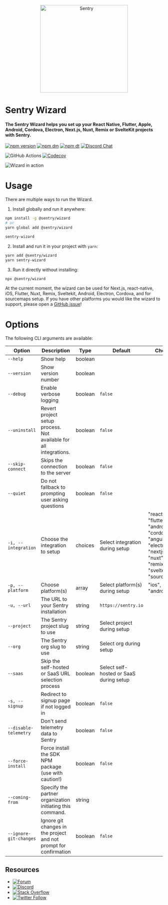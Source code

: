 <p align="center">
  <a href="https://sentry.io/?utm_source=github&utm_medium=logo" target="_blank">
    <picture>
      <source srcset="https://sentry-brand.storage.googleapis.com/sentry-logo-white.png" media="(prefers-color-scheme: dark)" />
      <source srcset="https://sentry-brand.storage.googleapis.com/sentry-logo-black.png" media="(prefers-color-scheme: light), (prefers-color-scheme: no-preference)" />
      <img src="https://sentry-brand.storage.googleapis.com/sentry-logo-black.png" alt="Sentry" width="280">
    </picture>
  </a>
</p>

<h1>Sentry Wizard</h1>
<h4>The Sentry Wizard helps you set up your React Native, Flutter, Apple, Android, Cordova, Electron, Next.js, Nuxt, Remix or SvelteKit projects with Sentry.</h4>

[![npm version](https://img.shields.io/npm/v/@sentry/wizard.svg)](https://www.npmjs.com/package/@sentry/wizard)
[![npm dm](https://img.shields.io/npm/dm/@sentry/wizard.svg)](https://www.npmjs.com/package/@sentry/wizard)
[![npm dt](https://img.shields.io/npm/dt/@sentry/wizard.svg)](https://www.npmjs.com/package/@sentry/wizard)
[![Discord Chat](https://img.shields.io/discord/621778831602221064.svg)](https://discord.gg/Ww9hbqr)

![GitHub Actions](https://github.com/getsentry/sentry-wizard/actions/workflows/build.yml/badge.svg)
[![Codecov](https://codecov.io/gh/getsentry/sentry-wizard/graph/badge.svg?token=fQNlGihNOf)](https://codecov.io/gh/getsentry/sentry-wizard)

![Wizard in action](https://github.com/getsentry/sentry-wizard/raw/master/assets/wizard.mov.gif)

# Usage

There are multiple ways to run the Wizard.

1. Install globally and run it anywhere:

```bash
npm install -g @sentry/wizard
# or
yarn global add @sentry/wizard

sentry-wizard
```

2. Install and run it in your project with `yarn`:

```bash
yarn add @sentry/wizard
yarn sentry-wizard
```

3. Run it directly without installing:

```bash
npx @sentry/wizard
```

At the current moment, the wizard can be used for Next.js, react-native, iOS,
Flutter, Nuxt, Remix, Sveltekit, Android, Electron, Cordova, and for sourcemaps
setup. If you have other platforms you would like the wizard to support, please
open a [GitHub issue](https://github.com/getsentry/sentry-wizard/issues)!

# Options

The following CLI arguments are available:

| Option                 | Description                                                       | Type    | Default                                 | Choices                                                                                                                           | Environment Variable         |
| ---------------------- | ----------------------------------------------------------------- | ------- | --------------------------------------- | --------------------------------------------------------------------------------------------------------------------------------- | ---------------------------- |
| `--help`               | Show help                                                         | boolean |                                         |                                                                                                                                   |                              |
| `--version`            | Show version number                                               | boolean |                                         |                                                                                                                                   |                              |
| `--debug`              | Enable verbose logging                                            | boolean | `false`                                 |                                                                                                                                   | `SENTRY_WIZARD_DEBUG`        |
| `--uninstall`          | Revert project setup process. Not available for all integrations. | boolean | `false`                                 |                                                                                                                                   | `SENTRY_WIZARD_UNINSTALL`    |
| `--skip-connect`       | Skips the connection to the server                                | boolean | `false`                                 |                                                                                                                                   | `SENTRY_WIZARD_SKIP_CONNECT` |
| `--quiet`              | Do not fallback to prompting user asking questions                | boolean | `false`                                 |                                                                                                                                   | `SENTRY_WIZARD_QUIET`        |
| `-i, --integration`    | Choose the integration to setup                                   | choices | Select integration during setup         | "reactNative", "flutter", ios", "android", "cordova", "angular", "electron", "nextjs", "nuxt", "remix", "sveltekit", "sourcemaps" | `SENTRY_WIZARD_INTEGRATION`  |
| `-p, --platform`       | Choose platform(s)                                                | array   | Select platform(s) during setup         | "ios", "android"                                                                                                                  | `SENTRY_WIZARD_PLATFORM`     |
| `-u, --url`            | The URL to your Sentry installation                               | string  | `https://sentry.io`                     |                                                                                                                                   | `SENTRY_WIZARD_URL`          |
| `--project`            | The Sentry project slug to use                                    | string  | Select project during setup             |                                                                                                                                   |                              |
| `--org`                | The Sentry org slug to use                                        | string  | Select org during setup                 |                                                                                                                                   |                              |
| `--saas`               | Skip the self-hosted or SaaS URL selection process                | boolean | Select self-hosted or SaaS during setup |                                                                                                                                   |                              |
| `-s, --signup`         | Redirect to signup page if not logged in                          | boolean | `false`                                 |                                                                                                                                   |                              |
| `--disable-telemetry`  | Don't send telemetry data to Sentry                               | boolean | `false`                                 |                                                                                                                                   |                              |
| `--force-install`      | Force install the SDK NPM package (use with caution!)             | boolean | `false`                                 |                                                                                                                                   |                              |
| `--coming-from`        | Specify the partner organization initiating this command.         | string  |                                         |                                                                                                                                   |                              |
| `--ignore-git-changes` | Ignore git changes in the project and not prompt for confirmation | boolean | `false`                                 |                                                                                                                                   |                              |

## Resources

- [![Forum](https://img.shields.io/badge/forum-sentry-green.svg)](https://forum.sentry.io/c/sdks)
- [![Discord](https://img.shields.io/discord/621778831602221064)](https://discord.gg/Ww9hbqr)
- [![Stack Overflow](https://img.shields.io/badge/stack%20overflow-sentry-green.svg)](http://stackoverflow.com/questions/tagged/sentry)
- [![Twitter Follow](https://img.shields.io/twitter/follow/getsentry?label=getsentry&style=social)](https://twitter.com/intent/follow?screen_name=getsentry)
